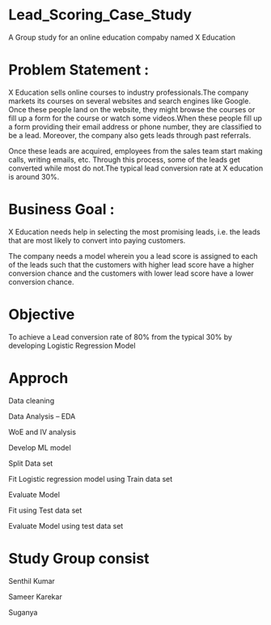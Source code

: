 # Lead_Scoring_Case_Study
A Group study for an online education compaby named X Education

# Problem Statement :
X Education sells online courses to industry professionals.The company markets its courses on several websites and search engines like Google. Once these people land on the website, they might browse the courses or fill up a form for the course or watch some videos.When these people fill up a form providing their email address or phone number, they are classified to be a lead. Moreover, the company also gets leads through past referrals.

Once these leads are acquired, employees from the sales team start making calls, writing emails, etc. Through this process, some of the leads get converted while most do not.The typical lead conversion rate at X education is around 30%.

# Business Goal :
X Education needs help in selecting the most promising leads, i.e. the leads that are most likely to convert into paying customers.

The company needs a model wherein you a lead score is assigned to each of the leads such that the customers with higher lead score have a higher conversion chance and the customers with lower lead score have a lower conversion chance.

# Objective
To achieve a Lead conversion rate of 80% from the typical 30% by developing Logistic Regression Model

# Approch
Data cleaning

Data Analysis – EDA

WoE and IV analysis

Develop ML model

Split Data set

Fit Logistic regression model using Train data set

Evaluate Model

Fit using Test data set

Evaluate Model using test data set

# Study Group consist
Senthil Kumar

Sameer Karekar

Suganya
